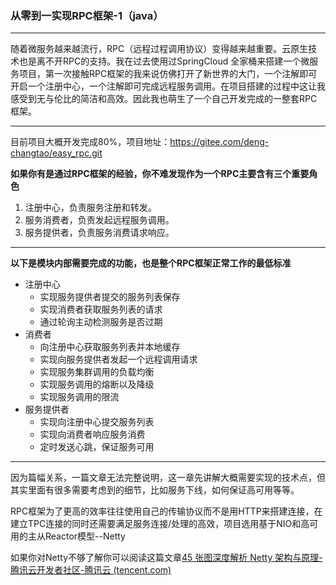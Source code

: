 ### 从零到一实现RPC框架-1（java）

---

随着微服务越来越流行，RPC（远程过程调用协议）变得越来越重要。云原生技术也是离不开RPC的支持。我在过去使用过SpringCloud 全家桶来搭建一个微服务项目，第一次接触RPC框架的我来说仿佛打开了新世界的大门，一个注解即可开启一个注册中心，一个注解即可完成远程服务调用。在项目搭建的过程中这让我感受到无与伦比的简洁和高效。因此我也萌生了一个自己开发完成的一整套RPC框架。

---

目前项目大概开发完成80%，项目地址：https://gitee.com/deng-changtao/easy_rpc.git

**如果你有是通过RPC框架的经验，你不难发现作为一个RPC主要含有三个重要角色**

1. 注册中心，负责服务注册和转发。
2. 服务消费者，负责发起远程服务调用。
3. 服务提供者，负责服务消费请求响应。

****

**以下是模块内部需要完成的功能，也是整个RPC框架正常工作的最低标准**

- 注册中心
  - 实现服务提供者提交的服务列表保存
  - 实现消费者获取服务列表的请求
  - 通过轮询主动检测服务是否过期
- 消费者
  - 向注册中心获取服务列表并本地缓存
  - 实现向服务提供者发起一个远程调用请求
  - 实现服务集群调用的负载均衡
  - 实现服务调用的熔断以及降级
  - 实现服务调用的限流
- 服务提供者
  - 实现向注册中心提交服务列表
  - 实现向消费者响应服务消费
  - 定时发送心跳，保证服务可用

---

因为篇幅关系，一篇文章无法完整说明，这一章先讲解大概需要实现的技术点，但其实里面有很多需要考虑到的细节，比如服务下线，如何保证高可用等等。

RPC框架为了更高的效率往往使用自己的传输协议而不是用HTTP来搭建连接，在建立TPC连接的同时还需要满足服务连接/处理的高效，项目选用基于NIO和高可用的主从Reactor模型--Netty

如果你对Netty不够了解你可以阅读这篇文章[45 张图深度解析 Netty 架构与原理-腾讯云开发者社区-腾讯云 (tencent.com)](https://cloud.tencent.com/developer/article/1754078)

